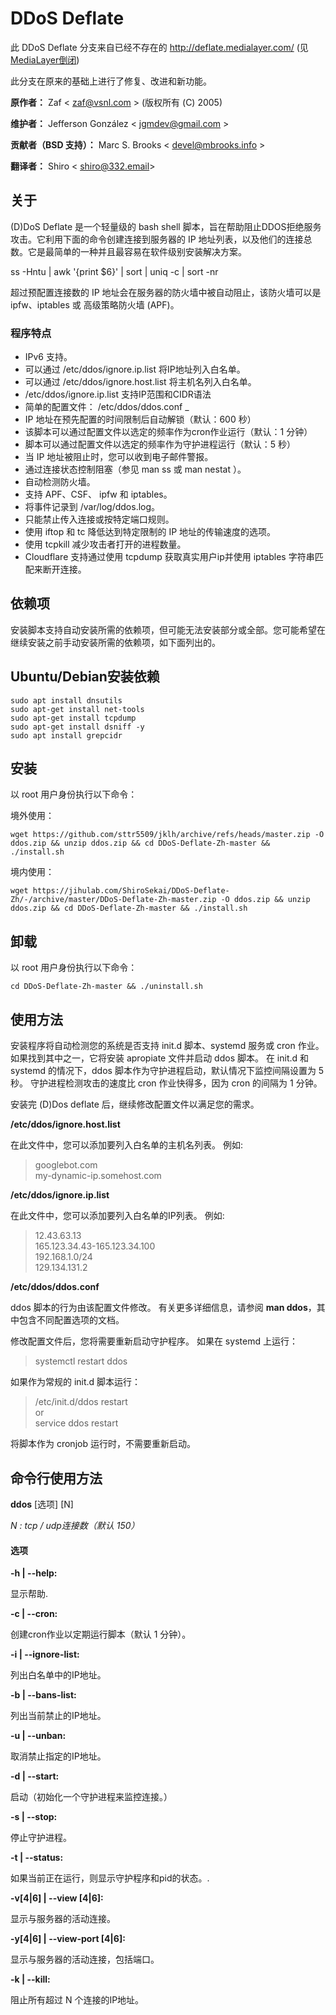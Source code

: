 # DDoS Deflate
此 DDoS Deflate 分支来自已经不存在的 http://deflate.medialayer.com/
(见[MediaLayer倒闭](http://www.webhostingtalk.com/showthread.php?t=1494121&highlight=medialayer))

此分支在原来的基础上进行了修复、改进和新功能。

**原作者：** Zaf < zaf@vsnl.com > (版权所有 (C) 2005)

**维护者：** Jefferson González < jgmdev@gmail.com >

**贡献者（BSD 支持）：** Marc S. Brooks < devel@mbrooks.info >

**翻译者：** Shiro < shiro@332.email>

## 关于

(D)DoS Deflate 是一个轻量级的 bash shell 脚本，旨在帮助阻止DDOS拒绝服务攻击。它利用下面的命令创建连接到服务器的 IP 地址列表，以及他们的连接总数。它是最简单的一种并且最容易在软件级别安装解决方案。

ss -Hntu | awk '{print $6}' | sort | uniq -c | sort -nr

超过预配置连接数的 IP 地址会在服务器的防火墙中被自动阻止，该防火墙可以是 ipfw、iptables 或 高级策略防火墙 (APF)。

### 程序特点

* IPv6 支持。
* 可以通过 /etc/ddos/ignore.ip.list 将IP地址列入白名单。
* 可以通过 /etc/ddos/ignore.host.list 将主机名列入白名单。
* /etc/ddos/ignore.ip.list 支持IP范围和CIDR语法
* 简单的配置文件： /etc/ddos/ddos.conf _
* IP 地址在预先配置的时间限制后自动解锁（默认：600 秒）
* 该脚本可以通过配置文件以选定的频率作为cron作业运行（默认：1 分钟）
* 脚本可以通过配置文件以选定的频率作为守护进程运行（默认：5 秒）
* 当 IP 地址被阻止时，您可以收到电子邮件警报。
* 通过连接状态控制阻塞（参见 man ss 或 man nestat ）。
* 自动检测防火墙。
* 支持 APF、CSF、 ipfw 和 iptables。
* 将事件记录到 /var/log/ddos.log。
* 只能禁止传入连接或按特定端口规则。
* 使用 iftop 和 tc 降低达到特定限制的 IP 地址的传输速度的选项。
* 使用 tcpkill 减少攻击者打开的进程数量。
* Cloudflare 支持通过使用 tcpdump 获取真实用户ip并使用 iptables 字符串匹配来断开连接。

## 依赖项

安装脚本支持自动安装所需的依赖项，但可能无法安装部分或全部。您可能希望在继续安装之前手动安装所需的依赖项，如下面列出的。

## Ubuntu/Debian安装依赖
```shell
sudo apt install dnsutils
sudo apt-get install net-tools
sudo apt-get install tcpdump
sudo apt-get install dsniff -y
sudo apt install grepcidr
```
## 安装

以 root 用户身份执行以下命令：

境外使用：
```shell
wget https://github.com/sttr5509/jklh/archive/refs/heads/master.zip -O ddos.zip && unzip ddos.zip && cd DDoS-Deflate-Zh-master && ./install.sh
```

境内使用：
```shell
wget https://jihulab.com/ShiroSekai/DDoS-Deflate-Zh/-/archive/master/DDoS-Deflate-Zh-master.zip -O ddos.zip && unzip ddos.zip && cd DDoS-Deflate-Zh-master && ./install.sh
```

## 卸载

以 root 用户身份执行以下命令：

```shell
cd DDoS-Deflate-Zh-master && ./uninstall.sh
```

## 使用方法

安装程序将自动检测您的系统是否支持 init.d 脚本、systemd 服务或 cron 作业。 如果找到其中之一，它将安装 apropiate 文件并启动 ddos 脚本。 在 init.d 和 systemd 的情况下，ddos 脚本作为守护进程启动，默认情况下监控间隔设置为 5 秒。 守护进程检测攻击的速度比 cron 作业快得多，因为 cron 的间隔为 1 分钟。

安装完 (D)Dos deflate 后，继续修改配置文件以满足您的需求。

**/etc/ddos/ignore.host.list**

在此文件中，您可以添加要列入白名单的主机名列表。
例如:

> googlebot.com <br />
> my-dynamic-ip.somehost.com

**/etc/ddos/ignore.ip.list**

在此文件中，您可以添加要列入白名单的IP列表。
例如:

> 12.43.63.13 <br />
> 165.123.34.43-165.123.34.100 <br />
> 192.168.1.0/24 <br />
> 129.134.131.2

**/etc/ddos/ddos.conf**

ddos 脚本的行为由该配置文件修改。
有关更多详细信息，请参阅 **man ddos**，其中包含不同配置选项的文档。

修改配置文件后，您将需要重新启动守护程序。
如果在 systemd 上运行：

> systemctl restart ddos

如果作为常规的 init.d 脚本运行：

> /etc/init.d/ddos restart <br />
> or <br />
> service ddos restart

将脚本作为 cronjob 运行时，不需要重新启动。

## 命令行使用方法

**ddos** [选项] [N]

*N :  tcp / udp连接数（默认 150）*

#### 选项

**-h | --help:**

   显示帮助.

**-c | --cron:**

   创建cron作业以定期运行脚本（默认 1 分钟）。

**-i | --ignore-list:**

   列出白名单中的IP地址。

**-b | --bans-list:**

   列出当前禁止的IP地址。

**-u | --unban:**

   取消禁止指定的IP地址。

**-d | --start:**

   启动（初始化一个守护进程来监控连接。）

**-s | --stop:**

   停止守护进程。

**-t | --status:**

   如果当前正在运行，则显示守护程序和pid的状态。.

**-v[4|6] | --view [4|6]:**

   显示与服务器的活动连接。

**-y[4|6] | --view-port [4|6]:**

   显示与服务器的活动连接，包括端口。

**-k | --kill:**

   阻止所有超过 N 个连接的IP地址。
